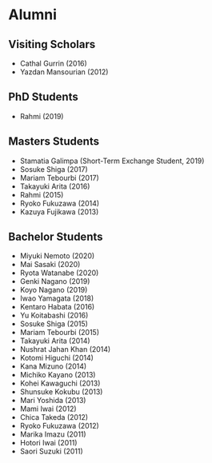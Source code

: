 # Alumni

## Visiting Scholars

* Cathal Gurrin \(2016\)
* Yazdan Mansourian \(2012\)

## PhD Students

* Rahmi \(2019\)

## Masters Students

* Stamatia Galimpa \(Short-Term Exchange Student, 2019\)
* Sosuke Shiga \(2017\)
* Mariam Tebourbi \(2017\)
* Takayuki Arita \(2016\)
* Rahmi \(2015\)
* Ryoko Fukuzawa \(2014\)
* Kazuya Fujikawa \(2013\)

## Bachelor Students

* Miyuki Nemoto \(2020\)
* Mai Sasaki \(2020\)
* Ryota Watanabe \(2020\)
* Genki Nagano \(2019\)
* Koyo Nagano \(2019\)
* Iwao Yamagata \(2018\)
* Kentaro Habata \(2016\)
* Yu Koitabashi \(2016\)
* Sosuke Shiga \(2015\)
* Mariam Tebourbi \(2015\)
* Takayuki Arita \(2014\)
* Nushrat Jahan Khan \(2014\)
* Kotomi Higuchi \(2014\)
* Kana Mizuno \(2014\)
* Michiko Kayano \(2013\)
* Kohei Kawaguchi \(2013\)
* Shunsuke Kokubu \(2013\)
* Mari Yoshida \(2013\)
* Mami Iwai \(2012\)
* Chica Takeda \(2012\)
* Ryoko Fukuzawa \(2012\)
* Marika Imazu \(2011\)
* Hotori Iwai \(2011\)
* Saori Suzuki \(2011\)

